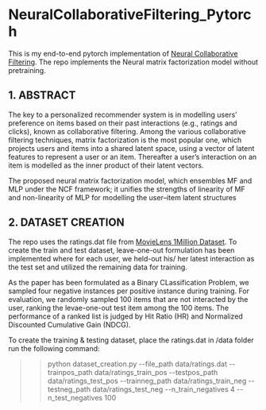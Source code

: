 # NeuralCollaborativeFiltering_Pytorch
This is my end-to-end pytorch implementation of [Neural Collaborative Filtering](https://arxiv.org/abs/1708.05031). The repo implements the  Neural matrix factorization model without pretraining.

## 1. ABSTRACT

The key to a personalized recommender system is in modelling users’ preference on items based on their past interactions (e.g., ratings and clicks), known as collaborative filtering. Among the various collaborative filtering techniques, matrix factorization is the most popular one, which projects users and items into a shared latent space, using a vector of latent features to represent a user or an item. Thereafter a user’s interaction on an item is modelled as the inner product of their latent vectors.

The proposed neural matrix factorization model, which ensembles MF and MLP under the NCF framework; it unifies the strengths of linearity of MF and non-linearity of MLP for modelling the user–item latent structures


## 2. DATASET CREATION

The repo uses the ratings.dat file from [MovieLens 1Million Dataset](https://grouplens.org/datasets/movielens/1m/). To create the train and test dataset, leave-one-out formulation has been implemented where for each user, we held-out his/ her latest interaction as the test set and utilized the remaining data for training. 

As the paper has been formulated as a Binary CLassification Problem, we sampled four negative instances per positive instance during training. For evaluation, we randomly sampled 100 items that are not interacted by the user, ranking the levae-one-out test item among the 100 items. The performance of a ranked list is judged by Hit Ratio (HR) and Normalized Discounted Cumulative Gain (NDCG).

To create the training & testing dataset, place the ratings.dat in /data folder run the following command:

>> python dataset_creation.py --file_path data/ratings.dat --trainpos_path data/ratings_train_pos --testpos_path data/ratings_test_pos --trainneg_path data/ratings_train_neg --testneg_path data/ratings_test_neg --n_train_negatives 4 --n_test_negatives 100